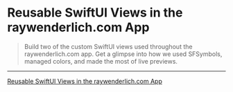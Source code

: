 # Reusable SwiftUI Views in the raywenderlich.com App

> Build two of the custom SwiftUI views used throughout the raywenderlich.com app. Get a glimpse into how we used SFSymbols, managed colors, and made the most of live previews.

---

[Reusable SwiftUI Views in the raywenderlich.com App](https://www.raywenderlich.com/10877734-reusable-swiftui-views-in-the-raywenderlich-com-app)
